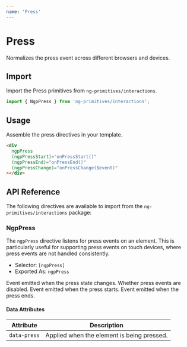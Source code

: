 ```yaml
---
name: 'Press'
---
```


# Press

Normalizes the press event across different browsers and devices.

<docs-example name="press"></docs-example>

## Import

Import the Press primitives from `ng-primitives/interactions`.

```ts
import { NgpPress } from 'ng-primitives/interactions';
```

## Usage

Assemble the press directives in your template.

```html
<div
  ngpPress
  (ngpPressStart)="onPressStart()"
  (ngpPressEnd)="onPressEnd()"
  (ngpPressChange)="onPressChange($event)"
></div>
```

## API Reference

The following directives are available to import from the `ng-primitives/interactions` package:

### NgpPress

The `ngpPress` directive listens for press events on an element. This is particularly useful for supporting press events on touch devices, where press events are not handled consistently.

- Selector: `[ngpPress]`
- Exported As: `ngpPress`

<prop-details name="ngpPress" type="OutputEmitterRef<boolean>">
  Event emitted when the press state changes.
</prop-details>

<prop-details name="ngpPressDisabled" type="boolean" default="false">
  Whether press events are disabled.
</prop-details>

<prop-details name="ngpPressStart" type="OutputEmitterRef<void>">
  Event emitted when the press starts.
</prop-details>

<prop-details name="ngpPressEnd" type="OutputEmitterRef<void>">
  Event emitted when the press ends.
</prop-details>

#### Data Attributes

| Attribute    | Description                                |
| ------------ | ------------------------------------------ |
| `data-press` | Applied when the element is being pressed. |
